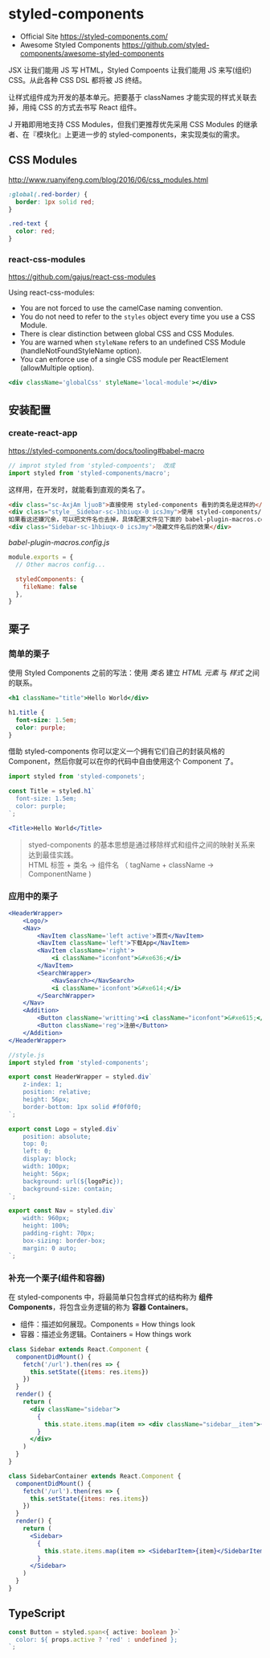 # styled-components

* Official Site  https://styled-components.com/
* Awesome Styled Components  https://github.com/styled-components/awesome-styled-components

JSX 让我们能用 JS 写 HTML，Styled Compoents 让我们能用 JS 来写(组织) CSS。从此各种 CSS DSL 都将被 JS 终结。

让样式组件成为开发的基本单元。把要基于 classNames 才能实现的样式关联去掉，用纯 CSS 的方式去书写 React 组件。

J 开箱即用地支持 CSS Modules，但我们更推荐优先采用 CSS Modules 的继承者、在『模块化』上更进一步的 styled-components，来实现类似的需求。


## CSS Modules

http://www.ruanyifeng.com/blog/2016/06/css_modules.html

```css
:global(.red-border) {
  border: 1px solid red;
}

.red-text {
  color: red;
}
```

### react-css-modules

https://github.com/gajus/react-css-modules

Using react-css-modules:

* You are not forced to use the camelCase naming convention.
* You do not need to refer to the `styles` object every time you use a CSS Module.
* There is clear distinction between global CSS and CSS Modules.
* You are warned when `styleName` refers to an undefined CSS Module (handleNotFoundStyleName option).
* You can enforce use of a single CSS module per ReactElement (allowMultiple option).

```jsx
<div className='globalCss' styleName='local-module'></div>
```


## 安装配置

### create-react-app

https://styled-components.com/docs/tooling#babel-macro

```js
// improt styled from 'styled-compoents';  改成
import styled from 'styled-components/macro';
```

这样用，在开发时，就能看到直观的类名了。

```html
<div class="sc-AxjAm ljuoB">直接使用 styled-components 看到的类名是这样的</div>
<div class="style__Sidebar-sc-1hbiuqx-0 icsJmy">使用 styled-components/macro，可看到直观的类名：文件名__组件名-其他</div>
如果看这还嫌冗余，可以把文件名也去掉，具体配置文件见下面的 babel-plugin-macros.config.js
<div class="Sidebar-sc-1hbiuqx-0 icsJmy">隐藏文件名后的效果</div>
```

_babel-plugin-macros.config.js_

```js
module.exports = {
  // Other macros config...

  styledComponents: {
    fileName: false
  },
}
```


## 栗子

### 简单的栗子

使用 Styled Components 之前的写法：使用 *类名* 建立 *HTML 元素* 与 *样式* 之间的联系。

```jsx
<h1 className="title">Hello World</div>
```

```css
h1.title {
  font-size: 1.5em;
  color: purple;
}
```

借助 styled-components 你可以定义一个拥有它们自己的封装风格的 Component，然后你就可以在你的代码中自由使用这个 Component 了。

```js
import styled from 'styled-componets';

const Title = styled.h1`
  font-size: 1.5em;
  color: purple;
`;
```

```jsx
<Title>Hello World</Title>
```

> styed-components 的基本思想是通过移除样式和组件之间的映射关系来达到最佳实践。  
> HTML 标签 + 类名 -> 组件名 （ tagName + className -> ComponentName )

### 应用中的栗子

```jsx
<HeaderWrapper>
    <Logo/>
    <Nav>
        <NavItem className='left active'>首页</NavItem>
        <NavItem className='left'>下载App</NavItem>
        <NavItem className='right'>
            <i className="iconfont">&#xe636;</i>
        </NavItem>
        <SearchWrapper>
            <NavSearch></NavSearch>
            <i className='iconfont'>&#xe614;</i>
        </SearchWrapper>
    </Nav>
    <Addition>
        <Button className='writting'><i className="iconfont">&#xe615;</i>来参加</Button>
        <Button className='reg'>注册</Button>
    </Addition>
</HeaderWrapper>
```

```js
//style.js
import styled from 'styled-components';

export const HeaderWrapper = styled.div`
    z-index: 1;
    position: relative;
    height: 56px;
    border-bottom: 1px solid #f0f0f0;
`;

export const Logo = styled.div`
    position: absolute;
    top: 0;
    left: 0;
    display: block;
    width: 100px;
    height: 56px;
    background: url(${logoPic});
    background-size: contain;
`;

export const Nav = styled.div`
    width: 960px;
    height: 100%;
    padding-right: 70px;
    box-sizing: border-box;
    margin: 0 auto;
`;
```

### 补充一个栗子(组件和容器)

在 styled-components 中，将最简单只包含样式的结构称为 **组件 Components**，将包含业务逻辑的称为 **容器 Containers**。
* 组件：描述如何展现。Components = How things look
* 容器：描述业务逻辑。Containers = How things work

```jsx
class Sidebar extends React.Component {
  componentDidMount() {
    fetch('/url').then(res => {
      this.setState({items: res.items})
    })
  }
  render() {
    return (
      <div className="sidebar">
        {
          this.state.items.map(item => <div className="sidebar__item">{item}</div>)
        }
      </div>
    )
  }
}
```

```jsx
class SidebarContainer extends React.Component {
  componentDidMount() {
    fetch('/url').then(res => {
      this.setState({items: res.items})
    })
  }
  render() {
    return (
      <Sidebar>
        {
          this.state.items.map(item => <SidebarItem>{item}</SidebarItem>)
        }
      </Sidebar>
    )
  }
}
```

## TypeScript

```ts
const Button = styled.span<{ active: boolean }>`
  color: ${ props.active ? 'red' : undefined };
`;
```


